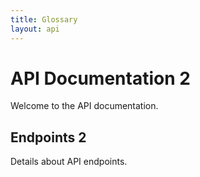 ```yaml
---
title: Glossary
layout: api
---
```


# API Documentation 2

Welcome to the API documentation.

## Endpoints 2

Details about API endpoints.
